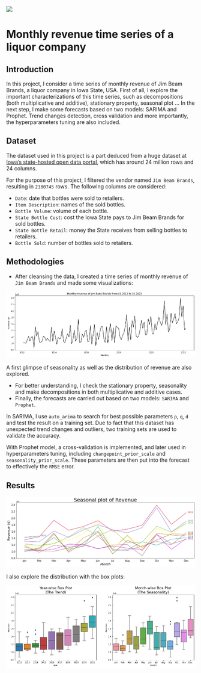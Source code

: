 [<img src="https://deepnote.com/buttons/launch-in-deepnote.svg">](https://deepnote.com/workspace/binh-hong-ngoc-a131-f8796abb-e60b-480f-8957-da759bc1ea9e/project/Time-series-fb855f0b-5d5f-43d2-a9d9-b4b5150d059e/%2FMonthly_revenue_time_series_A_liquor_company%2FMonthly_revenue.ipynb)

# Monthly revenue time series of a liquor company

## Introduction
In this project, I consider a time series of monthly revenue of Jim Beam Brands, a liquor company in Iowa State, USA. First of all, I explore the important characterizations of this time series, such as decompositions (both multiplicative and additive), stationary property, seasonal plot ... In the next step, I make some forecasts based on two models: SARIMA and Prophet. Trend changes detection, cross validation and more importantly, the hyperparameters tuning are also included.

## Dataset
The dataset used in this project is a part deduced from a huge dataset at [Iowa’s state-hosted open data portal](https://data.iowa.gov/Sales-Distribution/Iowa-Liquor-Sales/m3tr-qhgy), which has around 24 million rows and 24 columns.

For the purpose of this project, I filtered the vendor named `Jim Beam Brands`, resulting in `2180745` rows. The following columns are considered:
- `Date`: date that bottles were sold to retailers.
- `Item Description`: names of the sold bottles.
- `Bottle Volume`: volume of each bottle.
- `State Bottle Cost`: cost the Iowa State pays to Jim Beam Brands for sold bottles.
- `State Bottle Retail`: money the State receives from selling bottles to retailers.
- `Bottle Sold`: number of bottles sold to retailers.

## Methodologies

- After cleansing the data, I created a time series of monthly revenue of `Jim Beam Brands` and made some visualizations:

![](Pictures/monthly_revenue_plot.png?raw=true)

A first glimpse of seasonality as well as the distribution of revenue are also explored.



- For better understanding, I check the stationary property, seasonality and make decompositions in both multiplicative and additive cases.
- Finally, the forecasts are carried out based on two models: `SARIMA` and `Prophet`. 

In SARIMA, I use `auto_arima` to search for best possible parameters `p`, `q`, `d` and test the result on a training set. Due to fact that this dataset has unexpected trend changes and outliers, two training sets are used to validate the accuracy.

With Prophet model, a cross-validation is implemented, and later used in hyperparameters tuning, including `changepoint_prior_scale` and `seasonality_prior_scale`. These parameters are then put into the forecast to effectively the `RMSE` error.

## Results

![](Pictures/seasonal_plot.png?raw=true)

I also explore the distribution with the box plots:

![](Pictures/box_plot.png?raw=true)
